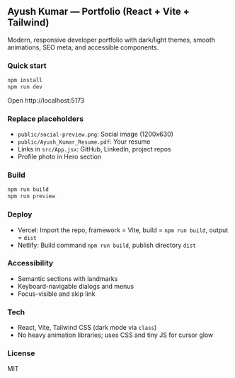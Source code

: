 ## Ayush Kumar — Portfolio (React + Vite + Tailwind)

Modern, responsive developer portfolio with dark/light themes, smooth animations, SEO meta, and accessible components.

### Quick start

```bash
npm install
npm run dev
```

Open http://localhost:5173

### Replace placeholders
- `public/social-preview.png`: Social image (1200x630)
- `public/Ayush_Kumar_Resume.pdf`: Your resume
- Links in `src/App.jsx`: GitHub, LinkedIn, project repos
- Profile photo in Hero section

### Build

```bash
npm run build
npm run preview
```

### Deploy
- Vercel: Import the repo, framework = Vite, build = `npm run build`, output = `dist`
- Netlify: Build command `npm run build`, publish directory `dist`

### Accessibility
- Semantic sections with landmarks
- Keyboard-navigable dialogs and menus
- Focus-visible and skip link

### Tech
- React, Vite, Tailwind CSS (dark mode via `class`)
- No heavy animation libraries; uses CSS and tiny JS for cursor glow

### License
MIT
